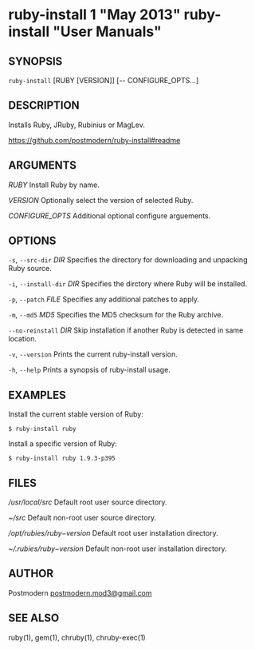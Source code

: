 # ruby-install 1 "May 2013" ruby-install "User Manuals"

## SYNOPSIS

`ruby-install` [RUBY [VERSION]] [-- CONFIGURE_OPTS...]

## DESCRIPTION

Installs Ruby, JRuby, Rubinius or MagLev.

https://github.com/postmodern/ruby-install#readme

## ARGUMENTS

*RUBY*
	Install Ruby by name.

*VERSION*
	Optionally select the version of selected Ruby.

*CONFIGURE_OPTS*
	Additional optional configure arguements.

## OPTIONS

`-s`, `--src-dir` *DIR*
	Specifies the directory for downloading and unpacking Ruby source.

`-i`, `--install-dir` *DIR*
	Specifies the dirctory where Ruby will be installed.

`-p`, `--patch` *FILE*
	Specifies any additional patches to apply.

`-m`, `--md5` *MD5*
	Specifies the MD5 checksum for the Ruby archive.

`--no-reinstall` *DIR*
	Skip installation if another Ruby is detected in same location.

`-v`, `--version`
	Prints the current ruby-install version.

`-h`, `--help`
	Prints a synopsis of ruby-install usage.

## EXAMPLES

Install the current stable version of Ruby:

    $ ruby-install ruby

Install a specific version of Ruby:

    $ ruby-install ruby 1.9.3-p395

## FILES

*/usr/local/src*
	Default root user source directory.
    
*~/src*
	Default non-root user source directory.

*/opt/rubies/$ruby-$version*
	Default root user installation directory.

*~/.rubies/$ruby-$version*
	Default non-root user installation directory.

## AUTHOR

Postmodern <postmodern.mod3@gmail.com>

## SEE ALSO

ruby(1), gem(1), chruby(1), chruby-exec(1)
